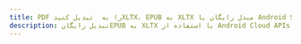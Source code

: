 ---title: PDF را به  تبدیل کنیدXLTX، EPUB به XLTX مبدل رایگان یا Android SDKdescription: تبدیل رایگانEPUB به XLTX با استفاده از Android Cloud APIs & SDK همچنین اسناد PDF را در Cloud ایجاد، ویرایش و رندر کنید.---